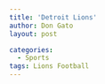 ```yaml
---
title: 'Detroit Lions'
author: Don Gato
layout: post

categories:
  - Sports
tags: Lions Football
---
```


<!DOCTYPE html>
<html lang="en">
<head>
    <meta charset="UTF-8">
    <meta name="viewport" content="width=device-width, initial-scale=1.0">
	    <link rel="shortcut icon" href="data:image/png;base64,AAABAAEAEBACAAEAAQCwAAAAFgAAACgAAAAQAAAAIAAAAAEAAQAAAAAAgAAAAAAAAAAAAAAAAAAAAAAAAAAAAAAA////AAAAAAAAAAAAAAAAAAAAAAAAAAAAAAAAAAAAAAAAAAAAAAAAAAAAAAAAAAAAAAAAAAAAAAAAAAAAAAAAAAAAAAD//wAA//8AAP//AAD//wAA//8AAP//AAD//wAA//8AAP//AAD//wAA//8AAP//AAD//wAA//8AAP//AAD//wAA//8AAP//AAD//wAA//8AAP//AAD//wAA">
    <title>&#65279;</title>
    <style>
       
        .weather-container {
            width: 90%; /* Set a reasonable width */
            height: 630px; /* Adjust height for better iframe visibility */
            margin: -20px 0; /* Margin for spacing */
        }
        iframe {
            border: none;
            width: 100%;
            height: 100%; /* Ensure iframe takes full height of its container */
            color-scheme: dark;
        }
    </style>
</head>
<body>
   </br>
    <!-- Weather Container -->
    <div class="weather-container">
        <iframe src="https://wttr.in/boca+raton"></iframe>
    </div>
</body>
</html>